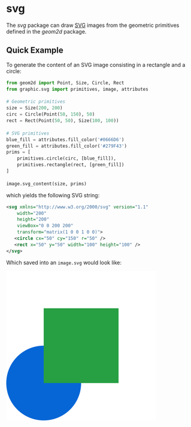 # svg

The _svg_ package can draw [SVG](https://developer.mozilla.org/en-US/docs/Web/SVG) images from the geometric primitives defined in the _geom2d_ package.

## Quick Example

To generate the content of an SVG image consisting in a rectangle and a circle:

````python
from geom2d import Point, Size, Circle, Rect
from graphic.svg import primitives, image, attributes

# Geometric primitives
size = Size(200, 200)
circ = Circle(Point(50, 150), 50)
rect = Rect(Point(50, 50), Size(100, 100))

# SVG primitives
blue_fill = attributes.fill_color('#0666D6')
green_fill = attributes.fill_color('#279F43')
prims = [
    primitives.circle(circ, [blue_fill]),
    primitives.rectangle(rect, [green_fill])
]

image.svg_content(size, prims)
````
 which yields the following SVG string:
 
 ````xml
<svg xmlns="http://www.w3.org/2000/svg" version="1.1"
     width="200"
     height="200"
     viewBox="0 0 200 200"
     transform="matrix(1 0 0 1 0 0)">
    <circle cx="50" cy="150" r="50" />
	<rect x="50" y="50" width="100" height="100" />
</svg>
````

Which saved into an `image.svg` would look like:

![](../../img/svg_image_rect_circ.svg)